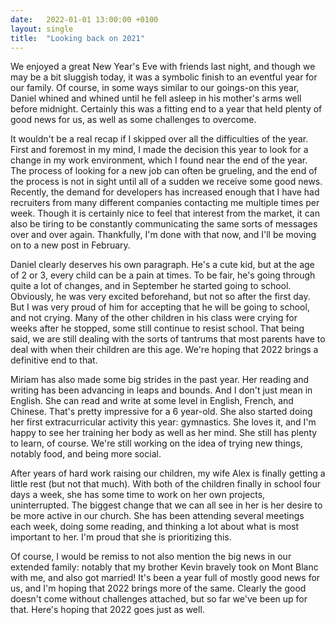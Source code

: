 ```yaml
---
date:   2022-01-01 13:00:00 +0100
layout: single
title:  "Looking back on 2021"
---
```

We enjoyed a great New Year's Eve with friends last night, and though we may be a bit sluggish today, it was a symbolic finish to an eventful year for our family. Of course, in some ways similar to our goings-on this year, Daniel whined and whined until he fell asleep in his mother's arms well before midnight. Certainly this was a fitting end to a year that held plenty of good news for us, as well as some challenges to overcome.

It wouldn't be a real recap if I skipped over all the difficulties of the year. First and foremost in my mind, I made the decision this year to look for a change in my work environment, which I found near the end of the year. The process of looking for a new job can often be grueling, and the end of the process is not in sight until all of a sudden we receive some good news. Recently, the demand for developers has increased enough that I have had recruiters from many different companies contacting me multiple times per week. Though it is certainly nice to feel that interest from the market, it can also be tiring to be constantly communicating the same sorts of messages over and over again. Thankfully, I'm done with that now, and I'll be moving on to a new post in February.

Daniel clearly deserves his own paragraph. He's a cute kid, but at the age of 2 or 3, every child can be a pain at times. To be fair, he's going through quite a lot of changes, and in September he started going to school. Obviously, he was very excited beforehand, but not so after the first day. But I was very proud of him for accepting that he will be going to school, and not crying. Many of the other children in his class were crying for weeks after he stopped, some still continue to resist school. That being said, we are still dealing with the sorts of tantrums that most parents have to deal with when their children are this age. We're hoping that 2022 brings a definitive end to that.

Miriam has also made some big strides in the past year. Her reading and writing has been advancing in leaps and bounds. And I don't just mean in English. She can read and write at some level in English, French, and Chinese. That's pretty impressive for a 6 year-old. She also started doing her first extracurricular activity this year: gymnastics. She loves it, and I'm happy to see her training her body as well as her mind. She still has plenty to learn, of course. We're still working on the idea of trying new things, notably food, and being more social.

After years of hard work raising our children, my wife Alex is finally getting a little rest (but not that much). With both of the children finally in school four days a week, she has some time to work on her own projects, uninterrupted. The biggest change that we can all see in her is her desire to be more active in our church. She has been attending several meetings each week, doing some reading, and thinking a lot about what is most important to her. I'm proud that she is prioritizing this.

Of course, I would be remiss to not also mention the big news in our extended family: notably that my brother Kevin bravely took on Mont Blanc with me, and also got married! It's been a year full of mostly good news for us, and I'm hoping that 2022 brings more of the same. Clearly the good doesn't come without challenges attached, but so far we've been up for that. Here's hoping that 2022 goes just as well.